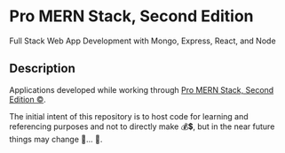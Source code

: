 # Pro MERN Stack, Second Edition
Full Stack Web App Development with Mongo, Express, React, and Node

## Description
Applications developed while working through [Pro MERN Stack, Second Edition :copyright:](https://www.apress.com/gp/book/9781484243909).

The initial intent of this repository is to host code for learning and referencing purposes and not to directly make :moneybag::heavy_dollar_sign:, but in the near future things may change :zany_face:... :money_mouth_face:.